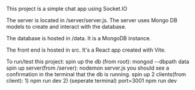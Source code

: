 This project is a simple chat app using Socket.IO

The server is located in /server/server.js. The server uses Mongo DB models to create and interact with the database.

The database is hosted in /data. It is a MongoDB instance.

The front end is hosted in src. It's a React app created with Vite.

To run/test this project:
    spin up the db (from root):
        mongod --dbpath data
    spin up server(from /server):
        nodemon server.js
        you should see a confirmation in the terminal that the db is running.
    spin up 2 clients(from client):
        1) npm run dev
        2) (seperate terminal) port=3001 npm run dev

    

    